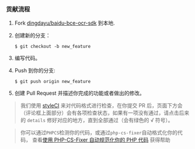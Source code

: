 
### 贡献流程

1. Fork [dingdayu/baidu-bce-ocr-sdk](https://github.com/dingdayu/baidu-bce-ocr-sdk) 到本地.
2. 创建新的分支：

    ```shell
    $ git checkout -b new_feature
    ```

3. 编写代码。
4. Push 到你的分支:

    ```shell
    $ git push origin new_feature
    ```

5. 创建 Pull Request 并描述你完成的功能或者做出的修改。


> 我们使用 [styleCI](http://styleci.io) 来对代码格式进行检查，在你提交 PR 后，页面下方会（评论框上面部分）会有各项检查状态，如果有一项没有通过，请点击后来的 `details` 修好对应的地方，直到全部通过（会有绿色的 √ 符号）。

> 你可以通过`PHPCS`检测你的代码，或通过`php-cs-fixer`自动格式化你的代码， 查看[使用 PHP-CS-Fixer 自动规范化你的 PHP 代码](https://my.oschina.net/dingdayu/blog/792497) 获得帮助